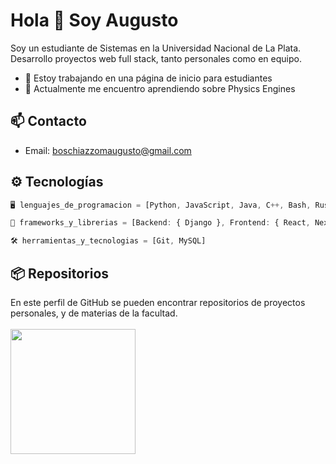# Hola 👋 Soy Augusto

Soy un estudiante de Sistemas en la Universidad Nacional de La Plata.  
Desarrollo proyectos web full stack, tanto personales como en equipo.
- 🔭 Estoy trabajando en una página de inicio para estudiantes
- 🌱 Actualmente me encuentro aprendiendo sobre Physics Engines

## 📫 Contacto

- Email: boschiazzomaugusto@gmail.com

## ⚙ Tecnologías

```js
🖥️ lenguajes_de_programacion = [Python, JavaScript, Java, C++, Bash, Rust];

🧱 frameworks_y_librerias = [Backend: { Django }, Frontend: { React, Next.js }, Estilos: { Tailwind CSS }, Gráficos: { OpenGL }]

🛠️ herramientas_y_tecnologias = [Git, MySQL]
```

## 📦 Repositorios

En este perfil de GitHub se pueden encontrar repositorios de proyectos personales, y de materias de la facultad.
<br/>
<br/>
<img height="200px" src="https://github-readme-stats.vercel.app/api/top-langs/?username=augusto-boschiazzo&show_icons=true&theme=tokyonight&hide_border=true&layout=compact" />

<!--
**augusto-boschiazzo/augusto-boschiazzo** is a ✨ _special_ ✨ repository because its `README.md` (this file) appears on your GitHub profile.

Here are some ideas to get you started:

- 🔭 I’m currently working on ...
- 🌱 I’m currently learning ...
- 👯 I’m looking to collaborate on ...
- 🤔 I’m looking for help with ...
- 💬 Ask me about ...
- 📫 How to reach me: ...
- 😄 Pronouns: ...
- ⚡ Fun fact: ...
-->
